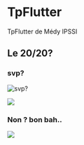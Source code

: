 # TpFlutter
TpFlutter de Médy IPSSI

## Le 20/20?

### svp?

![svp?](https://media.giphy.com/media/v1.Y2lkPTc5MGI3NjExNTg2MXR6N2h4cHpwcjV1NG9raTBienV0aDI4Y3E4czI2c2Jhd3F2NiZlcD12MV9naWZzX3NlYXJjaCZjdD1n/2aw9gwZlltbdX92b4w/giphy.gif)

![](https://media.giphy.com/media/v1.Y2lkPTc5MGI3NjExMHE2dTJqcDhraTlrYnVyYjVuajAyaGg4Z2NnbXZ2cDJxZzVwa3EyOSZlcD12MV9naWZzX3NlYXJjaCZjdD1n/gKfyusl0PRPdTNmwnD/giphy.gif)

### Non ? bon bah..
![](https://media1.tenor.com/m/1Zq_p59Y3sMAAAAd/sad.gif)
